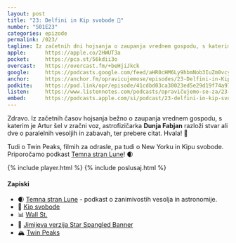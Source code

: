 ```yaml
---
layout: post
title: "23: Delfini in Kip svobode 🗽"
number: "S01E23"
categories: epizode
permalink: /023/
tagline: Iz začetnih dni hojsanja o zaupanja vrednem gospodu, s katerimi je Artur šel v zračni voz (Slartibartfastu), ter o Twin Peaks, filmih za odrasle, pa tudi o NYC in 🗽. Citat prebere Dunja Fabjan.
apple:		https://apple.co/2HWUT3a
pocket:		https://pca.st/56kdii3o
overcast:	https://overcast.fm/+beHjiJkck
google:		https://podcasts.google.com/feed/aHR0cHM6Ly9hbmNob3IuZm0vcy8yMmI1YTUwMC9wb2RjYXN0L3Jzcw/episode/NDViNWJkYzctMmUzOS00OGI3LTlmZGItODA0Njc4NTkyOWE3?sa=X&ved=0CAUQkfYCahcKEwiot7D3gK_4AhUAAAAAHQAAAAAQCg
anchor:		https://anchor.fm/opravicujemose/episodes/23-Delfini-in-Kip-svobode-elsu4l
podkite:	https://pod.link/opr/episode/41cdbd03ca30023ed5e29d19f74a97a0
listen:		https://www.listennotes.com/podcasts/opravičujemo-se-za/23-delfini-in-kip-svobode-MyjIqPJnXLK/embed/
embed:		https://podcasts.apple.com/si/podcast/23-delfini-in-kip-svobode/id1514750013?i=1000496890326
---
```


Zdravo. Iz začetnih časov hojsanja bežno o zaupanja vrednem gospodu, s katerim je Artur šel v zračni voz, astrofizičarka **Dunja Fabjan** razloži stvar ali dve o paralelnih vesoljih in zabavah, ter prebere citat. Hvala! 🙏

Tudi o Twin Peaks, filmih za odrasle, pa tudi o New Yorku in Kipu svobode. Priporočamo podkast [Temna stran Lune](https://anchor.fm/temnastranlune)! 🌒

{% include player.html %}
{% include poslusaj.html %}

#### Zapiski

- 🌒 [Temna stran Lune](https://anchor.fm/temnastranlune) - podkast o zanimivostih vesolja in astronomije.
- 🗽 [Kip svobode](https://sl.wikipedia.org/wiki/Kip_svobode)
- 📊 [Wall St.](https://en.wikipedia.org/wiki/Wall_Street#/media/File:CastelloPlanOriginal.jpg)
- 🎸 [Jimijeva verzija Star Spangled Banner](https://www.youtube.com/watch?v=TKAwPA14Ni4)
- 🏔 [Twin Peaks](https://en.wikipedia.org/wiki/Twin_Peaks)